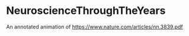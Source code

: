 # NeuroscienceThroughTheYears
An annotated animation of https://www.nature.com/articles/nn.3839.pdf
